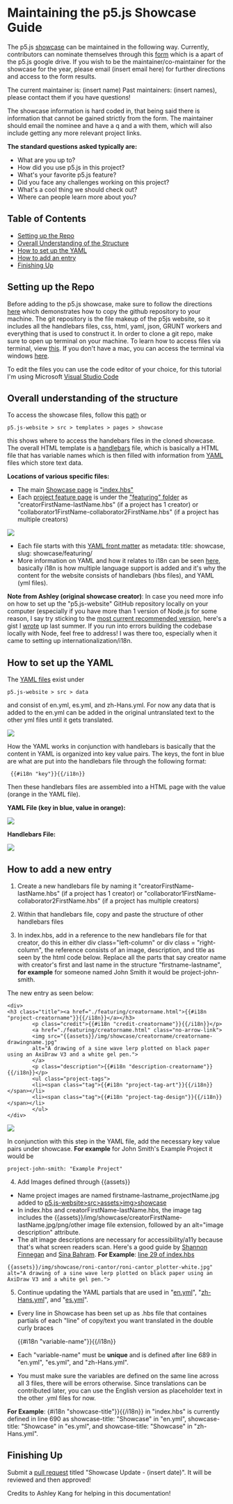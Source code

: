 # Maintaining the p5.js Showcase Guide

The p5.js [showcase](https://p5js.org/showcase/) can be maintained in the following way. Currently, contributors can nominate themselves through this [form](https://docs.google.com/forms/d/e/1FAIpQLSdY76NtZaVqpGi-g6wKvhbnlqC3GhCl2TAJ5vgMN-CyStIItQ/viewform?usp=send_form) which is a apart of the p5.js google drive. If you wish to be the maintainer/co-maintainer for the showcase for the year, please email (insert email here) for further directions and access to the form results.

The current maintainer is: (insert name)
Past maintainers: (insert names), please contact them if you have questions!

The showcase information is hard coded in, that being said there is information that cannot be gained strictly from the form. The maintainer should email the nominee and have a q and a with them, which will also include getting any more relevant project links.

**The standard questions asked typically are:**
- What are you up to? 
- How did you use p5.js in this project? 
- What's your favorite p5.js feature?
- Did you face any challenges working on this project? 
- What's a cool thing we should check out? 
- Where can people learn more about you?

## Table of Contents

* [Setting up the Repo](#setting-up-the-repo)
* [Overall Understanding of the Structure](#overall-understanding-of-the-structure)
* [How to set up the YAML](#how-to-set-up-the-yaml)
* [How to add an entry](#how-to-add-pictures)
* [Finishing Up](#finishing-up)

## Setting up the Repo
Before adding to the p5.js showcase, make sure to follow the directions [here](https://github.com/processing/p5.js-website) which demonstrates how to copy the github repository to your machine. The git repository is the file makeup of the p5js website, so it includes all the handlebars files, css, html, yaml, json, GRUNT workers and everything that is used to construct it. 
In order to clone a git repo, make sure to open up terminal on your machine. To learn how to access files via terminal, view [this](https://www.techrepublic.com/article/16-terminal-commands-every-user-should-know/). If you don't have a mac, you can access the terminal via windows [here](https://www.microsoft.com/en-us/p/windows-terminal/9n0dx20hk701#activetab=pivot:overviewtab).

To edit the files you can use the code editor of your choice, for this tutorial I'm using Microsoft [Visual Studio Code](https://code.visualstudio.com/)

## Overall understanding of the structure
To access the showcase files, follow this [path](https://github.com/processing/p5.js-website/tree/master/src/templates/pages/showcase) or 

    p5.js-website > src > templates > pages > showcase

this shows where to access the handebars files in the cloned showcase.
The overall HTML template is a [handlebars](https://handlebarsjs.com/) file, which is basically a HTML file that has variable names which is then filled with information from [YAML](https://en.wikipedia.org/wiki/YAML) files which store text data.

**Locations of various specific files:**
- The main [Showcase page](https://p5js.org/showcase/) is ["index.hbs"](https://github.com/processing/p5.js-website/blob/master/src/templates/pages/showcase/index.hbs)
- Each [project feature page](https://p5js.org/showcase/featuring/roni-cantor.html) is under the ["featuring" folder](https://github.com/processing/p5.js-website/tree/master/src/templates/pages/showcase/featuring) as "creatorFirstName-lastName.hbs" (if a project has 1 creator) or "collaborator1FirstName-collaborator2FirstName.hbs" (if a project has multiple creators)

![](images/hbslocated.png)

- Each file starts with this [YAML front matter](https://assemble.io/docs/YAML-front-matter.html) as metadata: title: showcase, slug: showcase/featuring/
- More information on YAML and how it relates to i18n can be seen [here](https://github.com/guillemontecinos/itp_fall_2018_open_source_studio/blob/master/final_project/i18n_contribution.md), basically i18n is how multiple language support is added and it's why the content for the website consists of handlebars (hbs files), and YAML (yml files).

**Note from Ashley (original showcase creator)**: In case you need more info on how to set up the "p5.js-website" GitHub repository locally on your computer (especially if you have more than 1 version of Node.js for some reason, I say try sticking to the [most current recommended version](https://nodejs.org/en/), here's a gist I [wrote](https://gist.github.com/kangashley/d2de58604f3cd81e7d85d6d9103198a5) up last summer. If you run into errors building the codebase locally with Node, feel free to address! I was there too, especially when it came to setting up internationalization/i18n.

## How to set up the YAML
The [YAML files](https://github.com/processing/p5.js-website/tree/master/src/data) exist under 

    p5.js-website > src > data 

and consist of en.yml, es.yml, and zh-Hans.yml. For now any data that is added to the en.yml can be added in the original untranslated text to the other yml files until it gets translated.

![](images/yamllocated.png)

How the YAML works in conjunction with handlebars is basically that the content in YAML is organized into key value pairs. The keys, the font in blue are what are put into the handlebars file through the following format:

     {{#i18n "key"}}{{/i18n}}

Then these handlebars files are assembled into a HTML page with the value (orange in the YAML file).

**YAML File (key in blue, value in orange):**

![](images/ex1.1.png)

**Handlebars File:**

![](images/ex1.2.png)

## How to add a new entry
1. Create a new handlebars file by naming it "creatorFirstName-lastName.hbs" (if a project has 1 creator) or "collaborator1FirstName-collaborator2FirstName.hbs" (if a project has multiple creators)

2. Within that handlebars file, copy and paste the structure of other handlebars files

3. In index.hbs, add in a reference to the new handlebars file for that creator, do this in either div class="left-column" or div class = "right-column", the reference consists of an image, description, and title as seen by the html code below.
Replace all the parts that say creator name with creator's first and last name in the structure "firstname-lastname", **for example** for someone named John Smith it would be project-john-smith.

The new entry as seen below:
```
<div>
<h3 class="title"><a href="./featuring/creatorname.html">{{#i18n "project-creatorname"}}{{/i18n}}</a></h3>
        <p class="credit">{{#i18n "credit-creatorname"}}{{/i18n}}</p>
        <a href="./featuring/creatorname.html" class="no-arrow-link">
        <img src="{{assets}}/img/showcase/creatorname/creatorname-drawingname.jpg" 
        alt="A drawing of a sine wave lerp plotted on black paper using an AxiDraw V3 and a white gel pen.">
        </a>
        <p class="description">{{#i18n "description-creatorname"}}{{/i18n}}</p>
        <ul class="project-tags">
        <li><span class="tag">{{#i18n "project-tag-art"}}{{/i18n}}</span></li>
        <li><span class="tag">{{#i18n "project-tag-design"}}{{/i18n}}</span></li>
        </ul>
</div>
```
![](images/showcaseentry.png)


In conjunction with this step in the YAML file, add the necessary key value pairs under showcase.
**For example** for John Smith's Example Project it would be

    project-john-smith: "Example Project"

4. Add Images defined through {{assets}}
- Name project images are named firstname-lastname_projectName.jpg added to [p5.js-website>src>assets>img>showcase](https://github.com/processing/p5.js-website/tree/master/src/assets/img/showcase)
- In index.hbs and creatorFirstName-lastName.hbs, the image tag includes the {{assets}}/img/showcase/creatorFirstName-lastName.jpg/png/other image file extension, followed by an alt="image description" attribute.
- The alt image descriptions are necessary for accessibility/a11y because that's what screen readers scan. Here's a good guide by [Shannon Finnegan](https://www.eyebeam.org/alt-text-as-poetry/) and [Sina Bahram](https://pac.bz/projects/the-coyote-project/).
**For Example**: [line 29 of index.hbs](https://github.com/processing/p5.js-website/blob/master/src/templates/pages/showcase/index.hbs#L29)

```
{{assets}}/img/showcase/roni-cantor/roni-cantor_plotter-white.jpg" alt="A drawing of a sine wave lerp plotted on black paper using an AxiDraw V3 and a white gel pen.">
```

5. Continue updating the YAML partials that are used in "[en.yml](https://github.com/processing/p5.js-website/blob/master/src/data/en.yml#L689)", "[zh-Hans.yml](hhttps://github.com/processing/p5.js-website/blob/master/src/data/zh-Hans.yml#L689)", and "[es.yml](https://github.com/processing/p5.js-website/blob/master/src/data/es.yml#L689)".
- Every line in Showcase has been set up as .hbs file that containes partials of each "line" of copy/text you want translated in the double curly braces

    {{#i18n "variable-name"}}{{/i18n}}

- Each "variable-name" must be **unique** and is defined after line 689 in "en.yml", "es.yml", and "zh-Hans.yml".

- You must make sure the variables are defined on the same line across all 3 files, there will be errors otherwise. Since translations can be contributed later, you can use the English version as placeholder text in the other .yml files for now.

**For Example**: {#i18n "showcase-title"}}{{/i18n}} in "index.hbs" is currently defined in line 690 as showcase-title: "Showcase" in "en.yml", showcase-title: "Showcase" in "es.yml", and showcase-title: "Showcase" in "zh-Hans.yml".

## Finishing Up
Submit a [pull request](https://github.com/processing/p5.js/blob/master/contributor_docs/preparing_a_pull_request.md) titled "Showcase Update - (insert date)". It will be reviewed and then approved! 

Credits to Ashley Kang for helping in this documentation!
